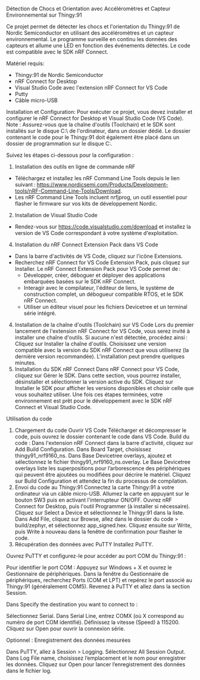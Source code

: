 Détection de Chocs et Orientation avec Accéléromètres et Capteur Environnemental sur Thingy:91

Ce projet permet de détecter les chocs et l'orientation du Thingy:91 de Nordic Semiconductor en utilisant des accéléromètres et un capteur environnemental. Le programme surveille en continu les données des capteurs et allume une LED en fonction des événements détectés. Le code est compatible avec le SDK nRF Connect.

Matériel requis:
- Thingy:91 de Nordic Semiconductor
- nRF Connect for Desktop
- Visual Studio Code avec l'extension nRF Connect for VS Code
- Putty
- Câble micro-USB

Installation et Configuration:
Pour exécuter ce projet, vous devez installer et configurer le nRF Connect for Desktop et Visual Studio Code (VS Code). 
Note : Assurez-vous que la chaîne d'outils (Toolchain) et le SDK sont installés sur le disque C:\ de l'ordinateur, dans un dossier dédié. Le dossier contenant le code pour le Thingy:91 doit également être placé dans un dossier de programmation sur le disque C:\.

Suivez les étapes ci-dessous pour la configuration :

1. Installation des outils en ligne de commande nRF
- Téléchargez et installez les nRF Command Line Tools depuis le lien suivant : https://www.nordicsemi.com/Products/Development-tools/nRF-Command-Line-Tools/Download.
- Les nRF Command Line Tools incluent nrfjprog, un outil essentiel pour flasher le firmware sur vos kits de développement Nordic.

2. Installation de Visual Studio Code
- Rendez-vous sur https://code.visualstudio.com/download et installez la version de VS Code correspondant à votre système d'exploitation.

4. Installation du nRF Connect Extension Pack dans VS Code
- Dans la barre d'activités de VS Code, cliquez sur l'icône Extensions.
- Recherchez nRF Connect for VS Code Extension Pack, puis cliquez sur Installer.
Le nRF Connect Extension Pack pour VS Code permet de :
  - Développer, créer, déboguer et déployer des applications embarquées basées sur le SDK nRF Connect.
  - Interagir avec le compilateur, l'éditeur de liens, le système de construction complet, un débogueur compatible RTOS, et le SDK nRF Connect.
  - Utiliser un éditeur visuel pour les fichiers Devicetree et un terminal série intégré.
4. Installation de la chaîne d'outils (Toolchain) sur VS Code
Lors du premier lancement de l'extension nRF Connect for VS Code, vous serez invité à installer une chaîne d'outils. Si aucune n'est détectée, procédez ainsi :
Cliquez sur Installer la chaîne d'outils.
Choisissez une version compatible avec la version du SDK nRF Connect que vous utiliserez (la dernière version recommandée).
L'installation peut prendre quelques minutes.
5. Installation du SDK nRF Connect
Dans nRF Connect pour VS Code, cliquez sur Gérer le SDK.
Dans cette section, vous pourrez installer, désinstaller et sélectionner la version active du SDK.
Cliquez sur Installer le SDK pour afficher les versions disponibles et choisir celle que vous souhaitez utiliser.
Une fois ces étapes terminées, votre environnement est prêt pour le développement avec le SDK nRF Connect et Visual Studio Code.

Utilisation du code
1. Chargement du code
Ouvrir VS Code
Télécharger et décompresser le code, puis ouvrez le dossier contenant le code dans VS Code.
Build du code :
Dans l'extension nRF Connect dans la barre d'activité, cliquez sur Add Build Configuration.
Dans Board Target, choisissez thingy91_nrf9160_ns.
Dans Base Devicetree overlays, ajoutez et sélectionnez le fichier thingy91_nrf9160_ns.overlay.
Le Base Devicetree overlays liste les superpositions pour l’arborescence des périphériques qui peuvent être ajoutées ou modifiées pour décrire le matériel.
Cliquez sur Build Configuration et attendez la fin du processus de compilation.
2. Envoi du code au Thingy:91
Connectez la carte Thingy:91 à votre ordinateur via un câble micro-USB.
Allumez la carte en appuyant sur le bouton SW3 puis en activant l'interrupteur ON/OFF.
Ouvrez nRF Connect for Desktop, puis l'outil Programmer (à installer si nécessaire).
Cliquez sur Select a Device et sélectionnez le Thingy:91 dans la liste.
Dans Add File, cliquez sur Browse, allez dans le dossier du code > build/zephyr, et sélectionnez app_signed.hex.
Cliquez ensuite sur Write, puis Write à nouveau dans la fenêtre de confirmation pour flasher le code.
3. Récupération des données avec PuTTY
Installez PuTTY.

Ouvrez PuTTY et configurez-le pour accéder au port COM du Thingy:91 :

Pour identifier le port COM :
Appuyez sur Windows + X et ouvrez le Gestionnaire de périphériques.
Dans la fenêtre du Gestionnaire de périphériques, recherchez Ports (COM et LPT) et repérez le port associé au Thingy:91 (généralement COM5).
Revenez à PuTTY et allez dans la section Session.

Dans Specify the destination you want to connect to :

Sélectionnez Serial.
Dans Serial Line, entrez COMX (où X correspond au numéro de port COM identifié).
Définissez la vitesse (Speed) à 115200.
Cliquez sur Open pour ouvrir la connexion série.

Optionnel : Enregistrement des données mesurées

Dans PuTTY, allez à Session > Logging.
Sélectionnez All Session Output.
Dans Log File name, choisissez l’emplacement et le nom pour enregistrer les données.
Cliquez sur Open pour lancer l’enregistrement des données dans le fichier log.
